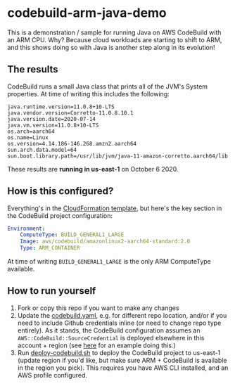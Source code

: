 # codebuild-arm-java-demo

This is a demonstration / sample for running Java on AWS CodeBuild with an ARM CPU.
Why?
Because cloud workloads are starting to shift to ARM, and this shows doing so with Java is another step along in its evolution!

## The results

CodeBuild runs a small Java class that prints all of the JVM's System properties.
At time of writing this includes the following:

```
java.runtime.version=11.0.8+10-LTS
java.vendor.version=Corretto-11.0.8.10.1
java.version.date=2020-07-14
java.vm.version=11.0.8+10-LTS
os.arch=aarch64
os.name=Linux
os.version=4.14.186-146.268.amzn2.aarch64
sun.arch.data.model=64
sun.boot.library.path=/usr/lib/jvm/java-11-amazon-corretto.aarch64/lib
```

These results are **running in us-east-1** on October 6 2020.

## How is this configured?

Everything's in the [CloudFormation template](codebuild.yaml), but here's the key section in the CodeBuild project configuration:

```yaml
Environment:
    ComputeType: BUILD_GENERAL1_LARGE
    Image: aws/codebuild/amazonlinux2-aarch64-standard:2.0
    Type: ARM_CONTAINER
```

At time of writing `BUILD_GENERAL1_LARGE` is the only ARM ComputeType available.

## How to run yourself

1. Fork or copy this repo if you want to make any changes
1. Update the [codebuild.yaml](codebuild.yaml), e.g. for different repo location, and/or if you need to include Github credentials inline (or need to change repo type entirely).
As it stands, the CodeBuild configuration assumes an `AWS::CodeBuild::SourceCredential` is deployed elsewhere in this account + region
(see [here](https://github.com/symphoniacloud/coffee-store/blob/3a33f9a330d2ff2db73389b18472a7e758d1114b/account-wide-resources/template.yaml) for an example doing this.) 
1. Run [deploy-codebuild.sh](deploy-codebuild.sh) to deploy the CodeBuild project to us-east-1 (update region if you'd like, but make sure ARM + CodeBuild is available in the region you pick).
This requires you have AWS CLI installed, and an AWS profile configured.  
